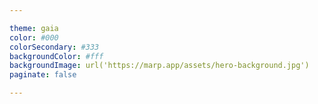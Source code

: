```yaml
---

theme: gaia
color: #000
colorSecondary: #333
backgroundColor: #fff
backgroundImage: url('https://marp.app/assets/hero-background.jpg')
paginate: false

---
```


<!-- _class:lead -->